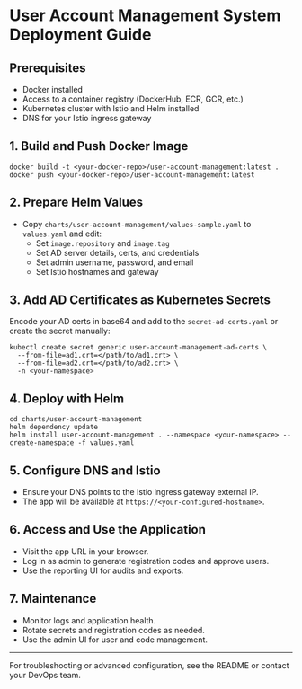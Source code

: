 # User Account Management System Deployment Guide

## Prerequisites
- Docker installed
- Access to a container registry (DockerHub, ECR, GCR, etc.)
- Kubernetes cluster with Istio and Helm installed
- DNS for your Istio ingress gateway

## 1. Build and Push Docker Image

```
docker build -t <your-docker-repo>/user-account-management:latest .
docker push <your-docker-repo>/user-account-management:latest
```

## 2. Prepare Helm Values

- Copy `charts/user-account-management/values-sample.yaml` to `values.yaml` and edit:
  - Set `image.repository` and `image.tag`
  - Set AD server details, certs, and credentials
  - Set admin username, password, and email
  - Set Istio hostnames and gateway

## 3. Add AD Certificates as Kubernetes Secrets

Encode your AD certs in base64 and add to the `secret-ad-certs.yaml` or create the secret manually:

```
kubectl create secret generic user-account-management-ad-certs \
  --from-file=ad1.crt=</path/to/ad1.crt> \
  --from-file=ad2.crt=</path/to/ad2.crt> \
  -n <your-namespace>
```

## 4. Deploy with Helm

```
cd charts/user-account-management
helm dependency update
helm install user-account-management . --namespace <your-namespace> --create-namespace -f values.yaml
```

## 5. Configure DNS and Istio

- Ensure your DNS points to the Istio ingress gateway external IP.
- The app will be available at `https://<your-configured-hostname>`.

## 6. Access and Use the Application

- Visit the app URL in your browser.
- Log in as admin to generate registration codes and approve users.
- Use the reporting UI for audits and exports.

## 7. Maintenance

- Monitor logs and application health.
- Rotate secrets and registration codes as needed.
- Use the admin UI for user and code management.

---

For troubleshooting or advanced configuration, see the README or contact your DevOps team.
